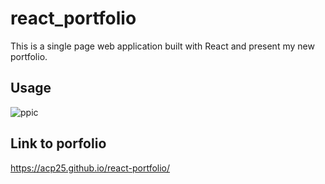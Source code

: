 # react_portfolio

This is a single page web application built with React and present my new portfolio.


## Usage

![ppic](https://user-images.githubusercontent.com/60405505/128434725-73dc59e5-0654-4318-8402-0a5160b27519.PNG)

## Link to porfolio
https://acp25.github.io/react-portfolio/

